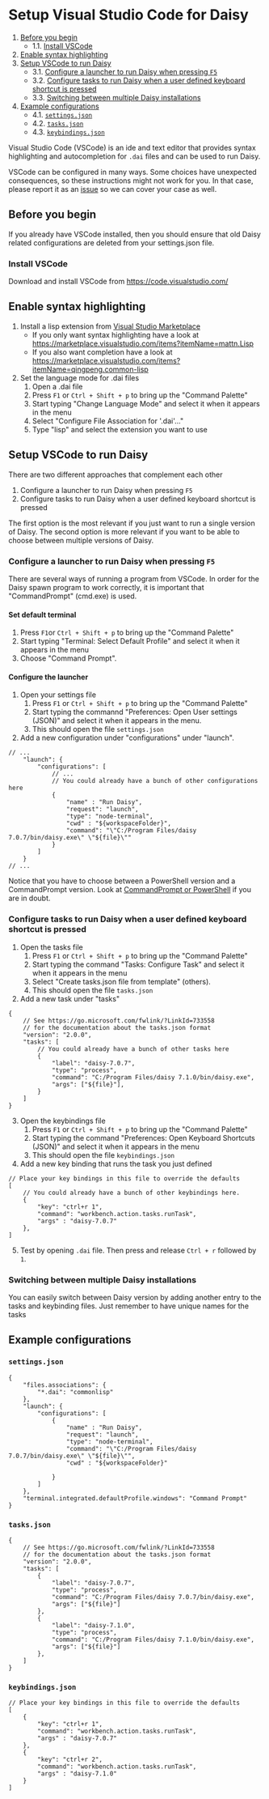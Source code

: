 # Setup Visual Studio Code for Daisy
<!-- vscode-markdown-toc -->
1. [Before you begin](#before-you-begin)
    * 1.1. [Install VSCode](#install-vscode)
2. [Enable syntax highlighting](#enable-syntax-highlighting)
3. [Setup VSCode to run Daisy](#setup-vscode-to-run-daisy)
	* 3.1. [Configure a launcher to run Daisy when pressing `F5`](#configure-a-launcher-to-run-daisy-when-pressing-f5)
	* 3.2. [Configure tasks to run Daisy when a user defined keyboard shortcut is pressed](#configure-tasks-to-run-daisy-when-a-user-defined-keyboard-shortcut-is-pressed)
	* 3.3. [Switching between multiple Daisy installations](#switching-between-multiple-daisy-installations)
4. [Example configurations](#example-configurations)
	* 4.1. [`settings.json`](#settingsjson)
	* 4.2. [`tasks.json`](#tasksjson)
	* 4.3. [`keybindings.json`](#keybindingsjson)

<!-- vscode-markdown-toc-config
	numbering=true
	autoSave=true
	/vscode-markdown-toc-config -->
<!-- /vscode-markdown-toc -->

Visual Studio Code (VSCode) is an ide and text editor that provides syntax highlighting and autocompletion for `.dai` files and can be used to run Daisy.

VSCode can be configured in many ways. Some choices have unexpected consequences, so these instructions might not work for you. In that case, please report it as an [issue](https://github.com/daisy-model/daisy/issues) so we can cover your case as well.

## Before you begin
If you already have VSCode installed, then you should ensure that old Daisy related configurations are deleted from your settings.json file.

### Install VSCode
Download and install VSCode from https://code.visualstudio.com/

## Enable syntax highlighting
1. Install a lisp extension from [Visual Studio Marketplace](https://marketplace.visualstudio.com/search?term=tag%3A%22Lisp%22&target=VSCode&category=All%20categories&sortBy=Relevance)
    - If you only want syntax highlighting have a look at https://marketplace.visualstudio.com/items?itemName=mattn.Lisp
    - If you also want completion have a look at https://marketplace.visualstudio.com/items?itemName=qingpeng.common-lisp
2. Set the language mode for .dai files
    1. Open a .dai file
    2. Press `F1` or `Ctrl + Shift + p` to bring up the "Command Palette"
    3. Start typing "Change Language Mode" and select it when it appears in the menu
    4. Select "Configure File Association for '.dai'..."
    5. Type "lisp" and select the extension you want to use

## Setup VSCode to run Daisy
There are two different approaches that complement each other

1. Configure a launcher to run Daisy when pressing `F5`
2. Configure tasks to run Daisy when a user defined keyboard shortcut is pressed

The first option is the most relevant if you just want to run a single version of Daisy. The second option is more relevant if you want to be able to choose between multiple versions of Daisy.

### Configure a launcher to run Daisy when pressing `F5`
There are several ways of running a program from VSCode. In order for the Daisy spawn program to work correctly, it is important that "CommandPrompt" (cmd.exe) is used. 

#### Set default terminal
1. Press `F1`or `Ctrl + Shift + p` to bring up the "Command Palette"
2. Start typing "Terminal: Select Default Profile" and select it when it appears in the menu
3. Choose "Command Prompt".

#### Configure the launcher

1. Open your settings file
    1. Press `F1` or `Ctrl + Shift + p` to bring up the "Command Palette"
    2. Start typing the commannd "Preferences: Open User settings (JSON)" and select it when it appears in the menu.
    3. This should open the file `settings.json`
2. Add a new configuration under "configurations" under "launch".
```{json}
// ...
    "launch": {
        "configurations": [
            // ...
            // You could already have a bunch of other configurations here
            {
                "name" : "Run Daisy",
                "request": "launch",
                "type": "node-terminal",
                "cwd" : "${workspaceFolder}",
                "command": "\"C:/Program Files/daisy 7.0.7/bin/daisy.exe\" \"${file}\""
            }
        ]
    }
// ...
```
Notice that you have to choose between a PowerShell version and a CommandPrompt version. Look at [CommandPrompt or PowerShell](#commandprompt-or-powershell) if you are in doubt.


### Configure tasks to run Daisy when a user defined keyboard shortcut is pressed
1. Open the tasks file
    1. Press `F1` or `Ctrl + Shift + p` to bring up the "Command Palette"
    2. Start typing the command "Tasks: Configure Task" and select it when it appears in the menu
    3. Select "Create tasks.json file from template" (others).
    4. This should open the file `tasks.json`
2. Add a new task under "tasks"
```{json}
{
    // See https://go.microsoft.com/fwlink/?LinkId=733558
    // for the documentation about the tasks.json format
    "version": "2.0.0",
    "tasks": [
        // You could already have a bunch of other tasks here
        {
            "label": "daisy-7.0.7",
            "type": "process",
            "command": "C:/Program Files/daisy 7.1.0/bin/daisy.exe",
            "args": ["${file}"],
        }
    ]
}
```
3. Open the keybindings file
    1. Press `F1` or `Ctrl + Shift + p` to bring up the "Command Palette"
    2. Start typing the command "Preferences: Open Keyboard Shortcuts (JSON)" and select it when it appears in the menu
    4. This should open the file `keybindings.json`
4. Add a new key binding that runs the task you just defined
```{json}
// Place your key bindings in this file to override the defaults
[
    // You could already have a bunch of other keybindings here.
    {
        "key": "ctrl+r 1",
        "command": "workbench.action.tasks.runTask",
        "args" : "daisy-7.0.7"
    },
]
```
5. Test by opening `.dai` file. Then press and release `Ctrl + r` followed by `1`.

### Switching between multiple Daisy installations
You can easily switch between Daisy version by adding another entry to the tasks and keybinding files. Just remember to have unique names for the tasks


## Example configurations
### `settings.json`
```{json}
{
    "files.associations": {
        "*.dai": "commonlisp"
    },
    "launch": {
        "configurations": [
            {
                "name" : "Run Daisy",
                "request": "launch",
                "type": "node-terminal",
                "command": "\"C:/Program Files/daisy 7.0.7/bin/daisy.exe\" \"${file}\"",
                "cwd" : "${workspaceFolder}"

            }
        ]
    },
    "terminal.integrated.defaultProfile.windows": "Command Prompt"
}
```

### `tasks.json`
```{json}
{
    // See https://go.microsoft.com/fwlink/?LinkId=733558
    // for the documentation about the tasks.json format
    "version": "2.0.0",
    "tasks": [
        {
            "label": "daisy-7.0.7",
            "type": "process",
            "command": "C:/Program Files/daisy 7.0.7/bin/daisy.exe",
            "args": ["${file}"]
        },
        {
            "label": "daisy-7.1.0",
            "type": "process",
            "command": "C:/Program Files/daisy 7.1.0/bin/daisy.exe",
            "args": ["${file}"]
        },
    ]
}
```

### `keybindings.json`
```{json}
// Place your key bindings in this file to override the defaults
[
    {
        "key": "ctrl+r 1",
        "command": "workbench.action.tasks.runTask",
        "args" : "daisy-7.0.7"
    },
    {
        "key": "ctrl+r 2",
        "command": "workbench.action.tasks.runTask",
        "args" : "daisy-7.1.0"
    }
]
```
